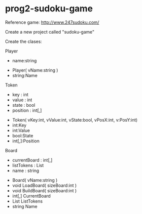 # prog2-sudoku-game

Reference game: http://www.247sudoku.com/

Create a new project called "sudoku-game"

Create the clases: 

Player
- name:string
+ Player( vName:string )
+ string:Name

Token
- key : int
- value : int
- state : bool
- position : int[,]
+ Token( vKey:int, vValue:int, vState:bool, vPosX:int, v:PosY:int)
+ int:Key
+ int:Value
+ bool:State
+ int[,]:Position

Board
- currentBoard : int[,]
- listTokens : List<Token>
- name : string
+ Board( vName:string )
+ void LoadBoard( sizeBoard:int )
+ void BuildBoard( sizeBoard:int )
+ int[,] CurrentBoard
+ List<Token> ListTokens
+ string Name
